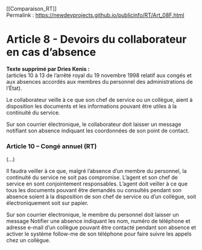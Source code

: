 [[Comparaison_RT]]  
Permalink : https://newdevprojects.github.io/publicinfo/RT/Art_08F.html

# Article 8 -  Devoirs du collaborateur en cas d’absence

**Texte supprimé par Dries Kenis :**  
(articles 10 à 13 de l’arrêté royal du 19 novembre 1998 relatif aux congés et aux absences accordés aux membres du personnel des administrations de l’État).

Le collaborateur veille à ce que son chef de service ou un collègue, aient à disposition les documents et les informations pouvant être utiles à la continuité du service. 

Sur son courrier électronique, le collaborateur doit laisser un message notifiant son absence indiquant les coordonnées de son point de contact. 

### Article 10 – Congé annuel (RT)

(...)

Il faudra veiller à ce que, malgré l’absence d’un membre du personnel, la continuité du service ne soit pas compromise. L’agent et son chef de service en sont conjointement responsables. L’agent doit veiller à ce que tous les documents pouvant être demandés ou consultés pendant son absence soient à la disposition de son chef de service ou d’un collègue, soit électroniquement soit sur papier.

Sur son courrier électronique, le membre du personnel doit laisser un message Notifier une absence indiquant les nom, numéro de téléphone et adresse e-mail d’un collègue pouvant être contacté pendant son absence et activer le système follow-me de son téléphone pour faire suivre les appels chez un collègue. 

